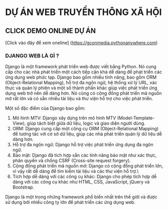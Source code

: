 # DỰ ÁN WEB TRUYỀN THÔNG XÃ HỘI

## CLICK DEMO ONLINE DỰ ÁN
[Click vào đây để xem oneline] (https://gconmedia.pythonanywhere.com)


### DJANGO WEB LÀ GÌ ?
Django là một framework phát triển web được viết bằng Python. Nó cung cấp cho các nhà phát triển một cách tiếp cận khá dễ dàng để phát triển các ứng dụng web phức tạp. Django bao gồm nhiều tính năng, bao gồm ORM (Object-Relational Mapping), hỗ trợ đa ngôn ngữ, hệ thống xử lý URL, xác thực và quản lý phiên và một số thành phần khác giúp việc phát triển ứng dụng web trở nên dễ dàng hơn. Nó cũng có cộng đồng phát triển mã nguồn mở rất lớn và có sẵn nhiều tài liệu và thư viện hỗ trợ cho việc phát triển.

Một số đặc điểm của Django bao gồm:

1. Mô hình MTV: Django xây dựng trên mô hình MTV (Model-Template-View), giúp tách biệt giữa dữ liệu, logic và giao diện người dùng.
2. ORM: Django cung cấp một công cụ ORM (Object-Relational Mapping) để tương tác với cơ sở dữ liệu, giúp các nhà phát triển quản lý dữ liệu dễ dàng hơn.
3. Hỗ trợ đa ngôn ngữ: Django hỗ trợ việc phát triển ứng dụng đa ngôn ngữ.
4. Bảo mật: Django đã tích hợp sẵn các tính năng bảo mật như xác thực, phân quyền và chống CSRF (Cross-site request forgery).
5. Cộng đồng phát triển mã nguồn mở: Django có cộng đồng phát triển lớn, vì vậy rất dễ dàng để tìm kiếm tài liệu và các thư viện hỗ trợ.\
6. Tích hợp dễ dàng với các công cụ khác: Django cho phép tích hợp dễ dàng với các công cụ khác như HTML, CSS, JavaScript, jQuery và Bootstrap.

Django là một trong những framework phổ biến nhất trên thế giới và được sử dụng bởi nhiều công ty lớn để phát triển các ứng dụng web.

